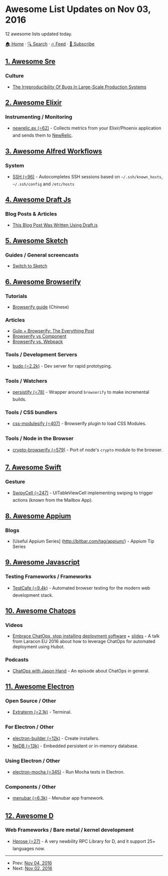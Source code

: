 # Awesome List Updates on Nov 03, 2016

12 awesome lists updated today.

[🏠 Home](/README.md) · [🔍 Search](https://test.trackawesomelist.com/search/) · [🔥 Feed](https://test.trackawesomelist.com/feed.xml) · [📮 Subscribe](https://trackawesomelist.us17.list-manage.com/subscribe?u=d2f0117aa829c83a63ec63c2f&id=36a103854c)



## [1. Awesome Sre](/content/dastergon/awesome-sre/README.md)

### Culture

*   [The Irreproducibility Of Bugs In Large-Scale Production Systems](http://www.susanjfowler.com/blog/2016/11/2/the-irreproducibility-of-bugs-in-large-scale-production-systems)

## [2. Awesome Elixir](/content/h4cc/awesome-elixir/README.md)

### Instrumenting / Monitoring

*   [newrelic.ex (⭐62)](https://github.com/romul/newrelic.ex) - Collects metrics from your Elixir/Phoenix application and sends them to [NewRelic](https://newrelic.com/).

## [3. Awesome Alfred Workflows](/content/alfred-workflows/awesome-alfred-workflows/README.md)

### System

*   [SSH (⭐96)](https://github.com/isometry/alfred-ssh/) - Autocompletes SSH sessions based on `~/.ssh/known_hosts`, `~/.ssh/config` and `/etc/hosts`

## [4. Awesome Draft Js](/content/nikgraf/awesome-draft-js/README.md)

### Blog Posts & Articles

*   [This Blog Post Was Written Using Draft.js](https://dev.to/ben/this-blog-post-was-written-using-draftjs)

## [5. Awesome Sketch](/content/diessica/awesome-sketch/README.md)

### Guides / General screencasts

*   [Switch to Sketch](https://www.switchtosketchapp.com/)

## [6. Awesome Browserify](/content/browserify/awesome-browserify/README.md)

### Tutorials

*   [Browserify guide](http://zhaoda.net/2015/10/16/browserify-guide/) (Chinese)

### Articles

*   [Gulp + Browserify: The Everything Post](https://www.viget.com/articles/gulp-browserify-starter-faq)
*   [Browserify vs Component](http://www.forbeslindesay.co.uk/post/44144487088/browserify-vs-component)
*   [Browserify vs. Webpack](https://mattdesl.svbtle.com/browserify-vs-webpack)

### Tools / Development Servers

*   [budo (⭐2.2k)](https://github.com/mattdesl/budo) - Dev server for rapid prototyping.

### Tools / Watchers

*   [persistify (⭐78)](https://github.com/royriojas/persistify) - Wrapper around `browserify` to make incremental builds.

### Tools / CSS bundlers

*   [css-modulesify (⭐407)](https://github.com/css-modules/css-modulesify) - Browserify plugin to load CSS Modules.

### Tools / Node in the Browser

*   [crypto-browserify (⭐579)](https://github.com/crypto-browserify/crypto-browserify) - Port of node's `crypto` module to the browser.

## [7. Awesome Swift](/content/matteocrippa/awesome-swift/README.md)

### Gesture

*   [SwipyCell (⭐247)](https://github.com/moritzsternemann/SwipyCell) - UITableViewCell implementing swiping to trigger actions (known from the Mailbox App).

## [8. Awesome Appium](/content/SrinivasanTarget/awesome-appium/README.md)

### Blogs

*   \[Useful Appium Series] (<http://bitbar.com/tag/appium/>) - Appium Tip Series

## [9. Awesome Javascript](/content/sorrycc/awesome-javascript/README.md)

### Testing Frameworks / Frameworks

*   [TestCafe (⭐9.4k)](https://github.com/DevExpress/testcafe) - Automated browser testing for the modern web development stack.

## [10. Awesome Chatops](/content/exAspArk/awesome-chatops/README.md)

### Videos

*   [Embrace ChatOps, stop installing deployment software](https://www.youtube.com/watch?v=SZ3UfwBACIo) + [slides](http://www.slideshare.net/geshan/embrace-chatops-stop-installing-deployment-software-larcon-eu-2016) - A talk from Laracon EU 2016 about how to leverage ChatOps for automated deployment using Hubot.

### Podcasts

*   [ChatOps with Jason Hand](http://softwareengineeringdaily.com/2016/11/02/chatops-with-jason-hand/) - An episode about ChatOps in general.

## [11. Awesome Electron](/content/sindresorhus/awesome-electron/README.md)

### Open Source / Other

*   [Extraterm (⭐2.1k)](https://github.com/sedwards2009/extraterm) - Terminal.

### For Electron / Other

*   [electron-builder (⭐12k)](https://github.com/electron-userland/electron-builder) - Create installers.
*   [NeDB (⭐13k)](https://github.com/louischatriot/nedb) - Embedded persistent or in-memory database.

### Using Electron / Other

*   [electron-mocha (⭐345)](https://github.com/jprichardson/electron-mocha) - Run Mocha tests in Electron.

### Components / Other

*   [menubar (⭐6.3k)](https://github.com/maxogden/menubar) - Menubar app framework.

## [12. Awesome D](/content/dlang-community/awesome-d/README.md)

### Web Frameworks / Bare metal / kernel development

*   [Hprose (⭐27)](https://github.com/hprose/hprose-d) - A very newbility RPC Library for D, and it support 25+ languages now.

---

- Prev: [Nov 04, 2016](/content/2016/11/04/README.md)
- Next: [Nov 02, 2016](/content/2016/11/02/README.md)